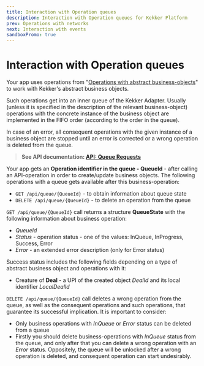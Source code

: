 ```yaml
---
title: Interaction with Operation queues 
description: Interaction with Operation queues for Kekker Platform
prev: Operations with networks
next: Interaction with events
sandboxPromo: true
---
```


# Interaction with Operation queues 

Your app uses operations from "[Operations with abstract business-objects](/docs/api/operations-with-abstract-business-objects.html)"
to work with Kekker's abstract business objects.

Such operations get into an inner queue of the Kekker Adapter. Usually (unless it is specified in the description of 
the relevant business-object) operations  with the concrete instance of the business object are implemented in 
the FIFO order (according to the order in the queue). 

In case of an error, all consequent operations with the given instance of a business object are stopped until 
an error is corrected or a wrong operation is deleted from the queue. 

> **See API documentation: [API: Queue Requests](/docs/api/requests-queues.html)** 

Your app gets an **Operation identifier in the queue - QueueId** - after calling an API-operation in order to create/update 
business objects. The following operations with a queue gets available after this business-operation:
* `GET /api/queue/{QueueId}` -  to obtain information about queue state
* `DELETE /api/queue/{QueueId}` - to delete an operation from the queue

`GET /api/queue/{QueueId}` call returns a structure **QueueState** with the following information about business operation:
* *QueueId*
* *Status* - operation status - one of the values: InQueue, InProgress, Success, Error
* *Error* - an extended error description (only for Error status)

Success status includes the following fields depending on a type of abstract business object and operations with it:
* Creature of **Deal** - a UPI of the created object *DealId* and its local identifier *LocalDealId*

`DELETE /api/queue/{QueueId}` call deletes a wrong operation from the queue, as well as the consequent operations and 
such operations, that guarantee its successful implication. 
It is important to consider:
* Only business operations with *InQueue* or *Error* status can be deleted from a queue
* Firstly you should delete business-operations with *InQueue* status from the queue, and only after that you can delete 
a wrong operation with an *Error* status. Oppositely, the queue will be unlocked after a wrong operation is deleted, 
and consequent operation can start undesirably.

